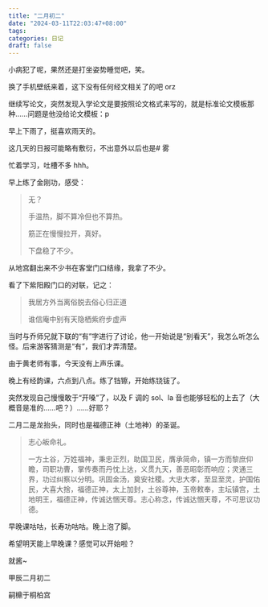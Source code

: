 ```yaml
---
title: "二月初二"
date: "2024-03-11T22:03:47+08:00"
tags: 
categories: 日记
draft: false
---
```

小病犯了呢，果然还是打坐姿势睡觉吧，笑。

换了手机壁纸来着，这下没有任何经文相关了的吧 orz

继续写论文，突然发现入学论文是要按照论文格式来写的，就是标准论文模板那种……问题是他没给论文模板：p

早上下雨了，挺喜欢雨天的。

这几天的日报可能略有敷衍，不出意外以后也是# 雾

忙着学习，吐槽不多 hhh。

早上练了金刚功，感受：

> 无？
> 
> 手温热，脚不算冷但也不算热。
> 
> 筋正在慢慢拉开，真好。
> 
> 下盘稳了不少。

从地宫翻出来不少书在客堂门口结缘，我拿了不少。

看了下紫阳殿门口的对联，记之：

> 我居方外当离俗脱去俗心归正道
> 
> 谁信庵中别有天隐栖紫府步虚声

当时与乔师兄就下联的“有”字进行了讨论，他一开始说是“别看天”，我怎么听怎么怪。后来游客猜测是“有”，我们才弄清楚。

由于黄老师有事，今天没有上声乐课。

晚上有经韵课，六点到八点。练了铛镲，开始练铙钹了。

突然发现自己慢慢敢于“开嗓”了，以及 F 调的 sol、la 音也能够轻松的上去了（大概音是准的……吧？）……好耶？

二月二是龙抬头，同时也是福德正神（土地神）的圣诞。

> 志心皈命礼。
> 
> 一方土谷，万姓福神，秉忠正烈，助国卫民，膺承简命，镇一方而黎庶仰瞻，司职功曹，掌传奏而丹忱上达，义贯九天，善恶昭彰而响应；灵通三界，功过纠察以分明。巩固金汤，奠安社稷。大忠大孝，至显至灵，护国佑民，大喜大捨，福德正神，太上加封，土谷尊神，玉帝敕奉，主坛镇宫，土地明王，福德正神，传诚达悃天尊。志心称念，传诚达悃天尊，不可思议功德。

早晚课咕咕，长寿功咕咕。晚上泡了脚。

希望明天能上早晚课？感觉可以开始啦？

就酱~

甲辰二月初二

嗣檙于桐柏宫